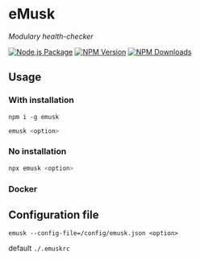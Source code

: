 # eMusk
_Modulary health-checker_

[![Node.js Package](https://github.com/j-catania/emusk/actions/workflows/npm-publish.yml/badge.svg)](https://github.com/j-catania/emusk/actions/workflows/npm-publish.yml)
[![NPM Version](https://img.shields.io/npm/v/emusk.svg)](https://npmjs.org/package/emusk)
[![NPM Downloads](https://img.shields.io/npm/dm/emusk.svg)](https://npmjs.org/package/emusk)

## Usage
### With installation
```shell
npm i -g emusk
```
```sh
emusk <option>
``` 
### No installation
```sh
npx emusk <option>
```
### Docker

## Configuration file
```
emusk --config-file=/config/emusk.json <option>
```
default `./.emuskrc`
